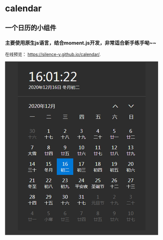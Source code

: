 # calendar
## 一个日历的小组件
### 主要使用原生js语言，结合moment.js开发，非常适合新手练手呦~~
在线预览： https://silence-y.github.io/calendar/.

![截图](https://github.com/Silence-Y/calendar/blob/master/calendar.png)
